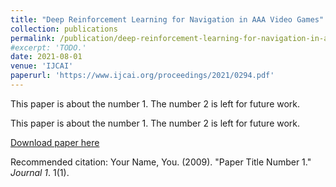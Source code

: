 ```yaml
---
title: "Deep Reinforcement Learning for Navigation in AAA Video Games"
collection: publications
permalink: /publication/deep-reinforcement-learning-for-navigation-in-aaa-video-games
#excerpt: 'TODO.'
date: 2021-08-01
venue: 'IJCAI'
paperurl: 'https://www.ijcai.org/proceedings/2021/0294.pdf'
---
```


This paper is about the number 1. The number 2 is left for future work.

This paper is about the number 1. The number 2 is left for future work.

[Download paper here](https://www.ijcai.org/proceedings/2021/0294.pdf)

Recommended citation: Your Name, You. (2009). "Paper Title Number 1." <i>Journal 1</i>. 1(1).